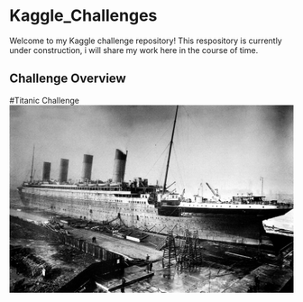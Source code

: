 # Kaggle_Challenges

Welcome to my Kaggle challenge repository!
This respository is currently under construction, i will share my work here in the course of time.

## Challenge Overview

#Titanic Challenge
![Titanc Challenge](/99_images/01_Titanic.jpg)